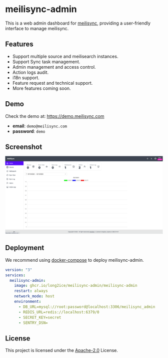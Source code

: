 # meilisync-admin

This is a web admin dashboard for [meilisync](https://github.com/long2ice/meilisync), providing a user-friendly
interface to manage meilisync.

## Features

- Support multiple source and meilisearch instances.
- Support Sync task management.
- Admin management and access control.
- Action logs audit.
- i18n support.
- Feature request and technical support.
- More features coming soon.

## Demo

Check the demo at: https://demo.meilisync.com

- **email**: `demo@meilisync.com`
- **password**: `demo`

## Screenshot

![meilisync-admin](./images/meilisync-admin.png)

## Deployment

We recommend using [docker-compose](https://docs.docker.com/compose/) to deploy meilisync-admin.

```yaml
version: "3"
services:
  meilisync-admin:
    image: ghcr.io/long2ice/meilisync-admin/meilisync-admin
    restart: always
    network_mode: host
    environment:
      - DB_URL=mysql://root:password@localhost:3306/meilisync_admin
      - REDIS_URL=redis://localhost:6379/0
      - SECRET_KEY=secret
      - SENTRY_DSN=
```

## License

This project is licensed under the
[Apache-2.0](https://github.com/meilisync/meilisync/blob/main/LICENSE) License.
